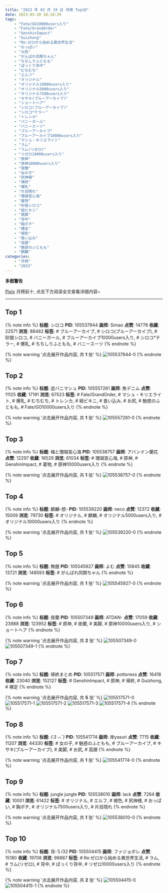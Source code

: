 ```yaml
---
title: "2023 年 03 月 19 日 月榜 Top10"
date: 2023-03-20 18:10:29
tags:
    - "Fate/GO10000users入り"
    - "Fate/GrandOrder"
    - "GenshinImpact"
    - "Guizhong"
    - "Re:ゼロから始める異世界生活"
    - "おっぱい"
    - "お尻"
    - "がんばれ同期ちゃん"
    - "ちちしりふともも"
    - "ぱっくり背中"
    - "むちむち"
    - "エルフ"
    - "オリジナル"
    - "オリジナル10000users入り"
    - "オリジナル5000users入り"
    - "オリジナル7500users入り"
    - "キサキ(ブルーアーカイブ)"
    - "ショートヘア"
    - "シロコ(ブルーアーカイブ)"
    - "シロコ*テラー"
    - "トレンカ"
    - "バニーガール"
    - "バニースーツ"
    - "ブルーアーカイブ"
    - "ブルーアーカイブ10000users入り"
    - "マシュ・キリエライト"
    - "ラム"
    - "ラム(リゼロ)"
    - "リゼロ10000users入り"
    - "原神"
    - "原神10000users入り"
    - "夜蘭"
    - "女の子"
    - "尻神様"
    - "帰終"
    - "爆乳"
    - "片目隠れ"
    - "珊瑚宮心海"
    - "着物"
    - "砂狼シロコ"
    - "紐ビキニ"
    - "美脚"
    - "背中"
    - "胸ポチ"
    - "裸足"
    - "褐色"
    - "食い込み"
    - "高跟"
    - "魅惑のふともも"
    - "麒麟"
categories:
    - "月榜"
    - "2023"
---
```


<i class="fa fa-triangle-exclamation"></i>**多图警告**<i class="fa fa-triangle-exclamation"></i>

[Pixiv](https://www.pixiv.net/) 月榜前十, 点击下方阅读全文查看详细内容~

<!-- more -->

---

## Top 1

{% note info %}
**标题**: シロコ
**PID**: 105537944 **画师**: Simao
**点赞**: 14778 **收藏**: 22571 **浏览**: 88482
**标签**: # ブルーアーカイブ, # シロコ(ブルーアーカイブ), # 砂狼シロコ, # バニーガール, # ブルーアーカイブ10000users入り, # シロコ*テラー, # 爆乳, # ちちしりふともも, # バニースーツ
{% endnote %}

{% note warning '点击展开作品内容, 共 **1** 张' %}
![105537944-0](https://i.pixiv.re/img-original/img/2023/02/20/00/00/55/105537944_p0.png)
{% endnote %}

## Top 2

{% note info %}
**标题**: 逆バニマシュ
**PID**: 105557261 **画师**: 魚デニム
**点赞**: 11125 **收藏**: 17191 **浏览**: 67523
**标签**: # Fate/GrandOrder, # マシュ・キリエライト, # 爆乳, # むちむち, # トレンカ, # 紐ビキニ, # 食い込み, # お尻, # 魅惑のふともも, # Fate/GO10000users入り
{% endnote %}

{% note warning '点击展开作品内容, 共 **1** 张' %}
![105557261-0](https://i.pixiv.re/img-original/img/2023/02/20/19/54/09/105557261_p0.jpg)
{% endnote %}

## Top 3

{% note info %}
**标题**: 梅と珊瑚宮心海
**PID**: 105538757 **画师**: アバンドン蘭花
**点赞**: 12297 **收藏**: 16529 **浏览**: 61034
**标签**: # 珊瑚宮心海, # 原神, # GenshinImpact, # 着物, # 原神10000users入り
{% endnote %}

{% note warning '点击展开作品内容, 共 **1** 张' %}
![105538757-0](https://i.pixiv.re/img-original/img/2023/02/20/00/15/59/105538757_p0.jpg)
{% endnote %}

## Top 4

{% note info %}
**标题**: 麒麟-想-
**PID**: 105539220 **画师**: neco
**点赞**: 12372 **收藏**: 15009 **浏览**: 79730
**标签**: # オリジナル, # 麒麟, # オリジナル5000users入り, # オリジナル10000users入り
{% endnote %}

{% note warning '点击展开作品内容, 共 **1** 张' %}
![105539220-0](https://i.pixiv.re/img-original/img/2023/02/20/00/30/02/105539220_p0.png)
{% endnote %}

## Top 5

{% note info %}
**标题**: 無題
**PID**: 105545927 **画师**: よむ
**点赞**: 10845 **收藏**: 13721 **浏览**: 148593
**标签**: # がんばれ同期ちゃん
{% endnote %}

{% note warning '点击展开作品内容, 共 **1** 张' %}
![105545927-0](https://i.pixiv.re/img-original/img/2023/02/20/08/15/28/105545927_p0.png)
{% endnote %}

## Top 6

{% note info %}
**标题**: 夜蘭
**PID**: 105507349 **画师**: ATDAN-
**点赞**: 17059 **收藏**: 23988 **浏览**: 123952
**标签**: # 原神, # 夜蘭, # 美脚, # 原神10000users入り, # ショートヘア
{% endnote %}

{% note warning '点击展开作品内容, 共 **2** 张' %}
![105507349-0](https://i.pixiv.re/img-original/img/2023/02/25/11/38/26/105507349_p0.jpg)
![105507349-1](https://i.pixiv.re/img-original/img/2023/02/25/11/38/26/105507349_p1.jpg)
{% endnote %}

## Top 7

{% note info %}
**标题**: 帰終まとめ
**PID**: 105517571 **画师**: pottsness
**点赞**: 16418 **收藏**: 23040 **浏览**: 152127
**标签**: # GenshinImpact, # 原神, # 帰終, # Guizhong, # 裸足
{% endnote %}

{% note warning '点击展开作品内容, 共 **5** 张' %}
![105517571-0](https://i.pixiv.re/img-original/img/2023/02/19/13/28/00/105517571_p0.jpg)
![105517571-1](https://i.pixiv.re/img-original/img/2023/02/19/13/28/00/105517571_p1.jpg)
![105517571-2](https://i.pixiv.re/img-original/img/2023/02/19/13/28/00/105517571_p2.jpg)
![105517571-3](https://i.pixiv.re/img-original/img/2023/02/19/13/28/00/105517571_p3.jpg)
![105517571-4](https://i.pixiv.re/img-original/img/2023/02/19/13/28/00/105517571_p4.jpg)
{% endnote %}

## Top 8

{% note info %}
**标题**: _(:3 ⌒ﾞ)_
**PID**: 105541774 **画师**: 岸yasuri
**点赞**: 7715 **收藏**: 11207 **浏览**: 44330
**标签**: # 女の子, # 魅惑のふともも, # ブルーアーカイブ, # キサキ(ブルーアーカイブ), # 美脚, # お尻, # 高跟
{% endnote %}

{% note warning '点击展开作品内容, 共 **1** 张' %}
![105541774-0](https://i.pixiv.re/img-original/img/2023/02/20/02/09/47/105541774_p0.png)
{% endnote %}

## Top 9

{% note info %}
**标题**: jungle jungle
**PID**: 105538010 **画师**: lack
**点赞**: 7264 **收藏**: 10001 **浏览**: 61422
**标签**: # オリジナル, # エルフ, # 褐色, # 尻神様, # おっぱい, # 胸ポチ, # オリジナル7500users入り, # 片目隠れ
{% endnote %}

{% note warning '点击展开作品内容, 共 **1** 张' %}
![105538010-0](https://i.pixiv.re/img-original/img/2023/02/20/00/01/15/105538010_p0.png)
{% endnote %}

## Top 10

{% note info %}
**标题**: 背‐５/32
**PID**: 105504415 **画师**: ファジョボレ
**点赞**: 15180 **收藏**: 19708 **浏览**: 98887
**标签**: # Re:ゼロから始める異世界生活, # ラム, # ラム(リゼロ), # 背中, # ぱっくり背中, # リゼロ10000users入り
{% endnote %}

{% note warning '点击展开作品内容, 共 **2** 张' %}
![105504415-0](https://i.pixiv.re/img-original/img/2023/02/19/00/13/46/105504415_p0.jpg)
![105504415-1](https://i.pixiv.re/img-original/img/2023/02/19/00/13/46/105504415_p1.jpg)
{% endnote %}

